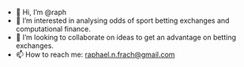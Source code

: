 - 👋 Hi, I’m @raph
- 👀 I’m interested in analysing odds of sport betting exchanges and computational finance.
- 💞️ I’m looking to collaborate on ideas to get an advantage on betting exchanges.
- 📫 How to reach me: raphael.n.frach@gmail.com
